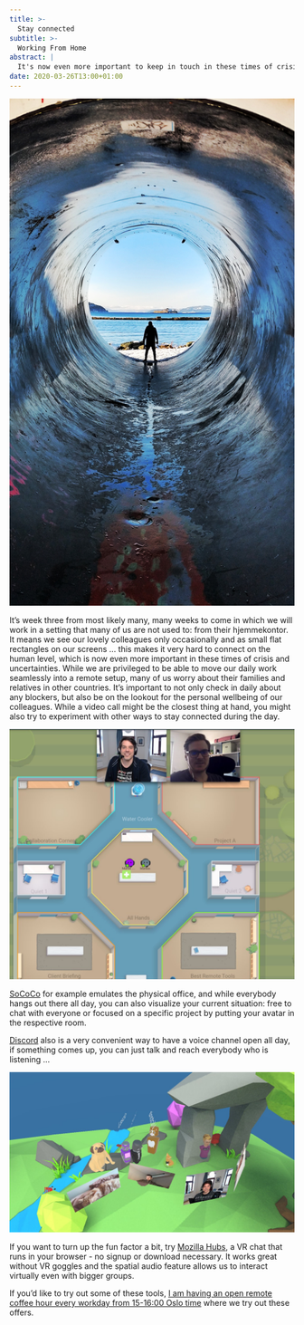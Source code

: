 ```yaml
---
title: >-
  Stay connected
subtitle: >-
  Working From Home
abstract: |
  It's now even more important to keep in touch in these times of crisis and uncertainties.
date: 2020-03-26T13:00+01:00
---
```


![Person standing in the Talerøret in Trondheim](../media/stay-connected/hero.jpg)

It’s week three from most likely many, many weeks to come in which we will work
in a setting that many of us are not used to: from their hjemmekontor. It means
we see our lovely colleagues only occasionally and as small flat rectangles on
our screens … this makes it very hard to connect on the human level, which is
now even more important in these times of crisis and uncertainties. While we are
privileged to be able to move our daily work seamlessly into a remote setup,
many of us worry about their families and relatives in other countries. It’s
important to not only check in daily about any blockers, but also be on the
lookout for the personal wellbeing of our colleagues. While a video call might
be the closest thing at hand, you might also try to experiment with other ways
to stay connected during the day.

![SoCoCo](../media/stay-connected/pasted_image_0.png)

[SoCoCo](https://www.sococo.com/) for example emulates the physical office, and
while everybody hangs out there all day, you can also visualize your current
situation: free to chat with everyone or focused on a specific project by
putting your avatar in the respective room.

[Discord](https://discordapp.com/) also is a very convenient way to have a voice
channel open all day, if something comes up, you can just talk and reach
everybody who is listening …

![Mozilla Hubs](../media/stay-connected/pasted_image_0__1_.png)

If you want to turn up the fun factor a bit, try
[Mozilla Hubs](https://hubs.mozilla.com/), a VR chat that runs in your browser -
no signup or download necessary. It works great without VR goggles and the
spatial audio feature allows us to interact virtually even with bigger groups.

If you’d like to try out some of these tools,
[I am having an open remote coffee hour every workday from 15-16:00 Oslo time](https://twitter.com/coderbyheart/status/1239476222452813825)
where we try out these offers.
